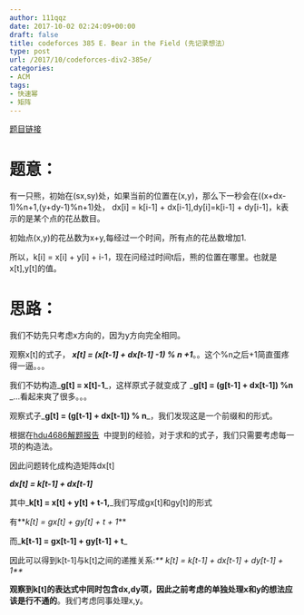 ```yaml
---
author: 111qqz
date: 2017-10-02 02:24:09+00:00
draft: false
title: codeforces 385 E. Bear in the Field (先记录想法）
type: post
url: /2017/10/codeforces-div2-385e/
categories:
- ACM
tags:
- 快速幂
- 矩阵
---
```


[题目链接](http://codeforces.com/problemset/problem/385/E)



# 题意：



有一只熊，初始在(sx,sy)处，如果当前的位置在(x,y)，那么下一秒会在((x+dx-1)%n+1,(y+dy-1)%n+1)处， dx[i] = k[i-1] + dx[i-1],dy[i]=k[i-1] + dy[i-1]，k表示的是某个点的花丛数目。

初始点(x,y)的花丛数为x+y,每经过一个时间，所有点的花丛数增加1.

所以，k[i] = x[i] + y[i] + i-1，现在问经过时间t后，熊的位置在哪里。也就是x[t],y[t]的值。



# 思路：



我们不妨先只考虑x方向的，因为y方向完全相同。

观察x[t]的式子， _**x[t] = (x[t-1] + dx[t-1] -1) % n +1**_。。这个%n之后+1简直蛋疼得一逼。。。

我们不妨构造_**g[t] = x[t]-1**_，这样原式子就变成了 _**g[t] = (g[t-1] + dx[t-1]) %n** _...看起来爽了很多。。。

观察式子_**g[t] = (g[t-1] + dx[t-1]) % n**_，我们发现这是一个前缀和的形式。

根据在[hdu4686解题报告](https://111qqz.com/wordpress/2017/10/hdu4686/)  中提到的经验，对于求和的式子，我们只需要考虑每一项的构造法。

因此问题转化成构造矩阵dx[t]

_**dx[t] = k[t-1] + dx[t-1]**_

其中_**k[t] = x[t] + y[t] + t-1,**_我们写成gx[t]和gy[t]的形式

有**_k[t] = gx[t] + gy[t] + t + 1_**

而_**k[t-1] = gx[t-1] + gy[t-1] + t**_

因此可以得到k[t-1]与k[t]之间的递推关系:_** k[t] = k[t-1] + dx[t-1] + dy[t-1] + 1**_

**观察到k[t]的表达式中同时包含dx,dy项，因此之前考虑的单独处理x和y的想法应该是行不通的**。我们考虑同事处理x,y。




